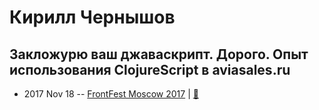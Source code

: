 # Кирилл Чернышов

## Закложурю ваш джаваскрипт. Дорого. Опыт использования ClojureScript в aviasales.ru
- 2017 Nov 18 -- [FrontFest Moscow 2017](https://youtu.be/AWH3JF9Klsg)  | [:notebook:](https://speakerdeck.com/frontfest/kirill-chiernyshiev)  
